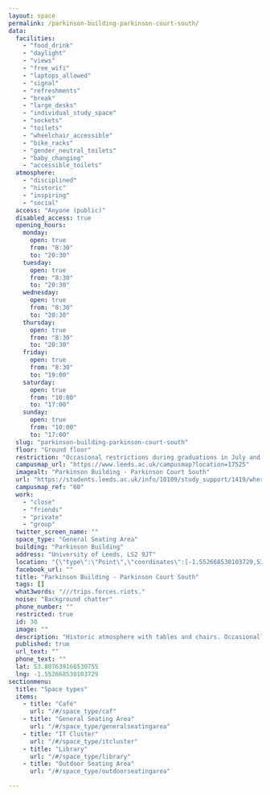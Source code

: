 ```yaml
---
layout: space
permalink: /parkinson-building-parkinson-court-south/
data:
  facilities:
    - "food_drink"
    - "daylight"
    - "views"
    - "free_wifi"
    - "laptops_allowed"
    - "signal"
    - "refreshments"
    - "break"
    - "large_desks"
    - "individual_study_space"
    - "sockets"
    - "toilets"
    - "wheelchair_accessible"
    - "bike_racks"
    - "gender_neutral_toilets"
    - "baby_changing"
    - "accessible_toilets"
  atmosphere:
    - "disciplined"
    - "historic"
    - "inspiring"
    - "social"
  access: "Anyone (public)"
  disabled_access: true
  opening_hours:
    monday:
      open: true
      from: "8:30"
      to: "20:30"
    tuesday:
      open: true
      from: "8:30"
      to: "20:30"
    wednesday:
      open: true
      from: "8:30"
      to: "20:30"
    thursday:
      open: true
      from: "8:30"
      to: "20:30"
    friday:
      open: true
      from: "8:30"
      to: "19:00"
    saturday:
      open: true
      from: "10:00"
      to: "17:00"
    sunday:
      open: true
      from: "10:00"
      to: "17:00"
  slug: "parkinson-building-parkinson-court-south"
  floor: "Ground floor"
  restriction: "Occasional restrictions during graduations in July and December."
  campusmap_url: "https://www.leeds.ac.uk/campusmap?location=17525"
  imagealt: "Parkinson Building - Parkinson Court South"
  url: "https://students.leeds.ac.uk/info/10109/study_support/1419/where_to_study_on_campus"
  campusmap_ref: "60"
  work:
    - "close"
    - "friends"
    - "private"
    - "group"
  twitter_screen_name: ""
  space_type: "General Seating Area"
  building: "Parkinson Building"
  address: "University of Leeds, LS2 9JT"
  location: "{\"type\":\"Point\",\"coordinates\":[-1.552668530103729,53.807639166530755]}"
  facebook_url: ""
  title: "Parkinson Building - Parkinson Court South"
  tags: []
  what3words: "///trips.forces.riots."
  noise: "Background chatter"
  phone_number: ""
  restricted: true
  id: 30
  image: ""
  description: "Historic atmosphere with tables and chairs. Occasionally busy but mostly silent.  The study area is to the left after entering the Parkinson Building"
  published: true
  url_text: ""
  phone_text: ""
  lat: 53.807639166530755
  lng: -1.552668530103729
sectionmenu:
  title: "Space types"
  items:
    - title: "Café"
      url: "/#/space_type/caf"
    - title: "General Seating Area"
      url: "/#/space_type/generalseatingarea"
    - title: "IT Cluster"
      url: "/#/space_type/itcluster"
    - title: "Library"
      url: "/#/space_type/library"
    - title: "Outdoor Seating Area"
      url: "/#/space_type/outdoorseatingarea"

---
```

